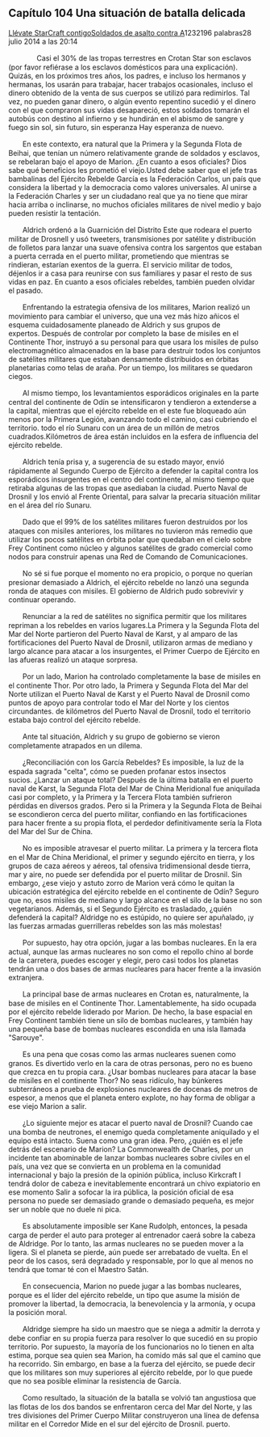 
## Capítulo 104 Una situación de batalla delicada

[Llévate StarCraft contigo](https://www.qidian.com/book/3185575/)[Soldados de asalto contra A](https://my.qidian.com/author/3913067/)1232196 palabras28 julio 2014 a las 20:14

　　　　Casi el 30% de las tropas terrestres en Crotan Star son esclavos (por favor refiérase a los esclavos domésticos para una explicación). Quizás, en los próximos tres años, los padres, e incluso los hermanos y hermanas, los usarán para trabajar, hacer trabajos ocasionales, incluso el dinero obtenido de la venta de sus cuerpos se utilizó para redimirlos. Tal vez, no pueden ganar dinero, o algún evento repentino sucedió y el dinero con el que compraron sus vidas desapareció, estos soldados tomarán el autobús con destino al infierno y se hundirán en el abismo de sangre y fuego sin sol, sin futuro, sin esperanza Hay esperanza de nuevo.

　　En este contexto, era natural que la Primera y la Segunda Flota de Beihai, que tenían un número relativamente grande de soldados y esclavos, se rebelaran bajo el apoyo de Marion. ¿En cuanto a esos oficiales? Dios sabe qué beneficios les prometió el viejo.Usted debe saber que el jefe tras bambalinas del Ejército Rebelde García es la Federación Carlos, un país que considera la libertad y la democracia como valores universales. Al unirse a la Federación Charles y ser un ciudadano real que ya no tiene que mirar hacia arriba o inclinarse, no muchos oficiales militares de nivel medio y bajo pueden resistir la tentación.

　　Aldrich ordenó a la Guarnición del Distrito Este que rodeara el puerto militar de Drosnell y usó tweeters, transmisiones por satélite y distribución de folletos para lanzar una suave ofensiva contra los sargentos que estaban a puerta cerrada en el puerto militar, prometiendo que mientras se rindieran, estarían exentos de la guerra. El servicio militar de todos, déjenlos ir a casa para reunirse con sus familiares y pasar el resto de sus vidas en paz. En cuanto a esos oficiales rebeldes, también pueden olvidar el pasado.

　　Enfrentando la estrategia ofensiva de los militares, Marion realizó un movimiento para cambiar el universo, que una vez más hizo añicos el esquema cuidadosamente planeado de Aldrich y sus grupos de expertos. Después de controlar por completo la base de misiles en el Continente Thor, instruyó a su personal para que usara los misiles de pulso electromagnético almacenados en la base para destruir todos los conjuntos de satélites militares que estaban densamente distribuidos en órbitas planetarias como telas de araña. Por un tiempo, los militares se quedaron ciegos.

　　Al mismo tiempo, los levantamientos esporádicos originales en la parte central del continente de Odín se intensificaron y tendieron a extenderse a la capital, mientras que el ejército rebelde en el este fue bloqueado aún menos por la Primera Legión, avanzando todo el camino, casi cubriendo el territorio. todo el río Sunaru con un área de un millón de metros cuadrados.Kilómetros de área están incluidos en la esfera de influencia del ejército rebelde.

　　Aldrich tenía prisa y, a sugerencia de su estado mayor, envió rápidamente al Segundo Cuerpo de Ejército a defender la capital contra los esporádicos insurgentes en el centro del continente, al mismo tiempo que retiraba algunas de las tropas que asediaban la ciudad. Puerto Naval de Drosnil y los envió al Frente Oriental, para salvar la precaria situación militar en el área del río Sunaru.

　　Dado que el 99% de los satélites militares fueron destruidos por los ataques con misiles anteriores, los militares no tuvieron más remedio que utilizar los pocos satélites en órbita polar que quedaban en el cielo sobre Frey Continent como núcleo y algunos satélites de grado comercial como nodos para construir apenas una Red de Comando de Comunicaciones.

　　No sé si fue porque el momento no era propicio, o porque no querían presionar demasiado a Aldrich, el ejército rebelde no lanzó una segunda ronda de ataques con misiles. El gobierno de Aldrich pudo sobrevivir y continuar operando.

　　Renunciar a la red de satélites no significa permitir que los militares repriman a los rebeldes en varios lugares.La Primera y la Segunda Flota del Mar del Norte partieron del Puerto Naval de Karst, y al amparo de las fortificaciones del Puerto Naval de Drosnil, utilizaron armas de mediano y largo alcance para atacar a los insurgentes, el Primer Cuerpo de Ejército en las afueras realizó un ataque sorpresa.

　　Por un lado, Marion ha controlado completamente la base de misiles en el continente Thor. Por otro lado, la Primera y Segunda Flota del Mar del Norte utilizan el Puerto Naval de Karst y el Puerto Naval de Drosnil como puntos de apoyo para controlar todo el Mar del Norte y los cientos circundantes. de kilómetros del Puerto Naval de Drosnil, todo el territorio estaba bajo control del ejército rebelde.

　　Ante tal situación, Aldrich y su grupo de gobierno se vieron completamente atrapados en un dilema.

　　¿Reconciliación con los García Rebeldes? Es imposible, la luz de la espada sagrada "celta", cómo se pueden profanar estos insectos sucios. ¿Lanzar un ataque total? Después de la última batalla en el puerto naval de Karst, la Segunda Flota del Mar de China Meridional fue aniquilada casi por completo, y la Primera y la Tercera Flota también sufrieron pérdidas en diversos grados. Pero si la Primera y la Segunda Flota de Beihai se escondieron cerca del puerto militar, confiando en las fortificaciones para hacer frente a su propia flota, el perdedor definitivamente sería la Flota del Mar del Sur de China.

　　No es imposible atravesar el puerto militar. La primera y la tercera flota en el Mar de China Meridional, el primer y segundo ejército en tierra, y los grupos de caza aéreos y aéreos, tal ofensiva tridimensional desde tierra, mar y aire, no puede ser defendida por el puerto militar de Drosnil. Sin embargo, ¿ese viejo y astuto zorro de Marion verá cómo le quitan la ubicación estratégica del ejército rebelde en el continente de Odín? Seguro que no, esos misiles de mediano y largo alcance en el silo de la base no son vegetarianos. Además, si el Segundo Ejército es trasladado, ¿quién defenderá la capital? Aldridge no es estúpido, no quiere ser apuñalado, ¡y las fuerzas armadas guerrilleras rebeldes son las más molestas!

　　Por supuesto, hay otra opción, jugar a las bombas nucleares. En la era actual, aunque las armas nucleares no son como el repollo chino al borde de la carretera, puedes escoger y elegir, pero casi todos los planetas tendrán una o dos bases de armas nucleares para hacer frente a la invasión extranjera.

　　La principal base de armas nucleares en Crotan es, naturalmente, la base de misiles en el Continente Thor. Lamentablemente, ha sido ocupada por el ejército rebelde liderado por Marion. De hecho, la base espacial en Frey Continent también tiene un silo de bombas nucleares, y también hay una pequeña base de bombas nucleares escondida en una isla llamada "Sarouye".

　　Es una pena que cosas como las armas nucleares suenen como granos. Es divertido verlo en la cara de otras personas, pero no es bueno que crezca en tu propia cara. ¿Usar bombas nucleares para atacar la base de misiles en el continente Thor? No seas ridículo, hay búnkeres subterráneos a prueba de explosiones nucleares de docenas de metros de espesor, a menos que el planeta entero explote, no hay forma de obligar a ese viejo Marion a salir.

　　¿Lo siguiente mejor es atacar el puerto naval de Drosnil? Cuando cae una bomba de neutrones, el enemigo queda completamente aniquilado y el equipo está intacto. Suena como una gran idea. Pero, ¿quién es el jefe detrás del escenario de Marion? La Commonwealth de Charles, por un incidente tan abominable de lanzar bombas nucleares sobre civiles en el país, una vez que se convierta en un problema en la comunidad internacional y bajo la presión de la opinión pública, incluso Kirkcraft I tendrá dolor de cabeza e inevitablemente encontrará un chivo expiatorio en ese momento Salir a sofocar la ira pública, la posición oficial de esa persona no puede ser demasiado grande o demasiado pequeña, es mejor ser un noble que no duele ni pica.

　　Es absolutamente imposible ser Kane Rudolph, entonces, la pesada carga de perder el auto para proteger al entrenador caerá sobre la cabeza de Aldridge. Por lo tanto, las armas nucleares no se pueden mover a la ligera. Si el planeta se pierde, aún puede ser arrebatado de vuelta. En el peor de los casos, será degradado y responsable, por lo que al menos no tendrá que tomar té con el Maestro Satán.

　　En consecuencia, Marion no puede jugar a las bombas nucleares, porque es el líder del ejército rebelde, un tipo que asume la misión de promover la libertad, la democracia, la benevolencia y la armonía, y ocupa la posición moral.

　　Aldridge siempre ha sido un maestro que se niega a admitir la derrota y debe confiar en su propia fuerza para resolver lo que sucedió en su propio territorio. Por supuesto, la mayoría de los funcionarios no lo tienen en alta estima, porque sea quien sea Marion, ha comido más sal que el camino que ha recorrido. Sin embargo, en base a la fuerza del ejército, se puede decir que los militares son muy superiores al ejército rebelde, por lo que puede que no sea posible eliminar la resistencia de García.

　　Como resultado, la situación de la batalla se volvió tan angustiosa que las flotas de los dos bandos se enfrentaron cerca del Mar del Norte, y las tres divisiones del Primer Cuerpo Militar construyeron una línea de defensa militar en el Corredor Mide en el sur del ejército de Drosnil. puerto.